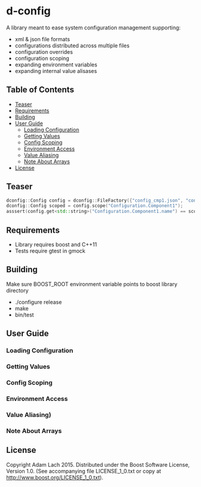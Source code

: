 # d-config
A library meant to ease system configuration management supporting:
* xml & json file formats
* configurations distributed across multiple files
* configuration overrides
* configuration scoping
* expanding environment variables
* expanding internal value alisases

## Table of Contents
- [Teaser](#teaser)
- [Requirements](#requirements)
- [Building](#building)
- [User Guide](#user_guide)
  - [Loading Configuration](#loading_configuration)
  - [Getting Values](#getting_values)
  - [Config Scoping](#config_scoping)  
  - [Environment Access](#environment_access)
  - [Value Aliasing](#value_aliasing)
  - [Note About Arrays](#note_about_arrays)
- [License](#license)

## Teaser
```cpp
dconfig::Config config = dconfig::FileFactory({"config_cmp1.json", "config_cmp2.xml", "overrides.json"}).create();
dconfig::Config scoped = config.scope("Configuration.Component1");
asssert(config.get<std::string>("Configuration.Component1.name") == scoped.get<std::string>("name"));
```

## Requirements
* Library requires boost and C++11
* Tests require gtest in gmock

## Building
Make sure BOOST_ROOT environment variable points to boost library directory
* ./configure release
* make
* bin/test

## User Guide
### Loading Configuration
### Getting Values
### Config Scoping
### Environment Access
### Value Aliasing)
### Note About Arrays

## License
Copyright Adam Lach 2015. Distributed under the Boost Software License, Version 1.0. (See accompanying file LICENSE_1_0.txt or copy at http://www.boost.org/LICENSE_1_0.txt).
